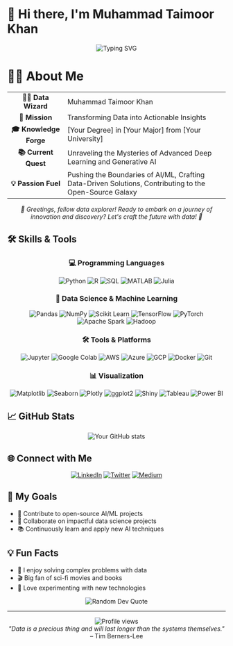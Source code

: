 # 👋 Hi there, I'm Muhammad Taimoor Khan

<div align="center">
<img src="https://readme-typing-svg.herokuapp.com?font=Fira+Code&size=30&pause=1000&color=2E9EFF¢er=true&vCenter=true&width=435&lines=Welcome+to+my+GitHub+profile!;Data+Scientist+%7C+AI%2FML+Enthusiast;Turning+data+into+insights" alt="Typing SVG" />
</div>

# 🧑‍🔬 About Me

<div align="center">
  <table>
    <tr>
      <td align="center"><strong>👨‍💻 Data Wizard</strong></td>
      <td>Muhammad Taimoor Khan</td>
    </tr>
    <tr>
      <td align="center"><strong>🚀 Mission</strong></td>
      <td>Transforming Data into Actionable Insights</td>
    </tr>
    <tr>
      <td align="center"><strong>🎓 Knowledge Forge</strong></td>
      <td>[Your Degree] in [Your Major] from [Your University]</td>
    </tr>
    <tr>
      <td align="center"><strong>📚 Current Quest</strong></td>
      <td>Unraveling the Mysteries of Advanced Deep Learning and Generative AI</td>
    </tr>
    <tr>
      <td align="center"><strong>💡 Passion Fuel</strong></td>
      <td>Pushing the Boundaries of AI/ML, Crafting Data-Driven Solutions, Contributing to the Open-Source Galaxy</td>
    </tr>
  </table>
</div>

<div align="center">
  <i>🌟 Greetings, fellow data explorer! Ready to embark on a journey of innovation and discovery? Let's craft the future with data! 🌟</i>
</div>

## 🛠️ Skills & Tools

<div align="center">

### 💻 Programming Languages
![Python](https://img.shields.io/badge/-Python-306998?style=flat-square&logo=python&logoColor=white&size=100)
![R](https://img.shields.io/badge/-R-276DC3?style=flat-square&logo=r&logoColor=white&size=100)
![SQL](https://img.shields.io/badge/-SQL-003B57?style=flat-square&logo=postgresql&logoColor=white&size=100)
![MATLAB](https://img.shields.io/badge/-MATLAB-E36C0B?style=flat-square&logo=mathworks&logoColor=white&size=100)
![Julia](https://img.shields.io/badge/-Julia-7F2B82?style=flat-square&logo=julia&logoColor=white&size=100)

### 🧠 Data Science & Machine Learning
![Pandas](https://img.shields.io/badge/-Pandas-150458?style=flat-square&logo=pandas&logoColor=white&size=100)
![NumPy](https://img.shields.io/badge/-NumPy-013243?style=flat-square&logo=numpy&logoColor=white&size=100)
![Scikit Learn](https://img.shields.io/badge/-Scikit_Learn-F7931E?style=flat-square&logo=scikit-learn&logoColor=white&size=100)
![TensorFlow](https://img.shields.io/badge/-TensorFlow-FF6F00?style=flat-square&logo=tensorflow&logoColor=white&size=100)
![PyTorch](https://img.shields.io/badge/-PyTorch-EE4C2C?style=flat-square&logo=pytorch&logoColor=white&size=100)
![Apache Spark](https://img.shields.io/badge/-Apache_Spark-E25A1C?style=flat-square&logo=apache-spark&logoColor=white&size=100)
![Hadoop](https://img.shields.io/badge/-Hadoop-66CC99?style=flat-square&logo=hadoop&logoColor=white&size=100)

### 🛠️ Tools & Platforms
![Jupyter](https://img.shields.io/badge/-Jupyter-F37626?style=flat-square&logo=jupyter&logoColor=white&size=100)
![Google Colab](https://img.shields.io/badge/-Google_Colab-F9AB00?style=flat-square&logo=googlecolab&logoColor=white&size=100)
![AWS](https://img.shields.io/badge/-AWS-232F3E?style=flat-square&logo=amazonaws&logoColor=white&size=100)
![Azure](https://img.shields.io/badge/-Azure-0089D6?style=flat-square&logo=microsoftazure&logoColor=white&size=100)
![GCP](https://img.shields.io/badge/-GCP-4285F4?style=flat-square&logo=googlecloud&logoColor=white&size=100)
![Docker](https://img.shields.io/badge/-Docker-0DB7ED?style=flat-square&logo=docker&logoColor=white&size=100)
![Git](https://img.shields.io/badge/-Git-F05032?style=flat-square&logo=git&logoColor=white&size=100)

### 📊 Visualization
![Matplotlib](https://img.shields.io/badge/-Matplotlib-003B57?style=flat-square&logo=matplotlib&logoColor=white&size=100)
![Seaborn](https://img.shields.io/badge/-Seaborn-5D4F6F?style=flat-square&logo=seaborn&logoColor=white&size=100)
![Plotly](https://img.shields.io/badge/-Plotly-3B0A45?style=flat-square&logo=plotly&logoColor=white&size=100)
![ggplot2](https://img.shields.io/badge/-ggplot2-0099B0?style=flat-square&logo=ggplot2&logoColor=white&size=100)
![Shiny](https://img.shields.io/badge/-Shiny-6AB6F0?style=flat-square&logo=rstudio&logoColor=white&size=100)
![Tableau](https://img.shields.io/badge/-Tableau-00A3E0?style=flat-square&logo=tableau&logoColor=white&size=100)
![Power BI](https://img.shields.io/badge/-Power%20BI-F2C300?style=flat-square&logo=powerbi&logoColor=white&size=100)

</div>

## 📈 GitHub Stats

<div align="center">
<img src="https://github-readme-stats.vercel.app/api?username=MTaimoorK&show_icons=true&theme=radical" alt="Your GitHub stats" />
</div>

## 🌐 Connect with Me

<div align="center">
  
[![LinkedIn](https://img.shields.io/badge/-LinkedIn-0A66C2?style=flat-square&logo=linkedin&logoColor=white&size=100)](https://www.linkedin.com/in/yourprofile)
[![Twitter](https://img.shields.io/badge/-Twitter-1DA1F2?style=flat-square&logo=twitter&logoColor=white&size=100)](https://twitter.com/YourTwitterHandle)
[![Medium](https://img.shields.io/badge/-Medium-00AB6C?style=flat-square&logo=medium&logoColor=white&size=100)](https://medium.com/@yourprofile)

</div>

## 🎯 My Goals

- 🌟 Contribute to open-source AI/ML projects
- 🤝 Collaborate on impactful data science projects
- 📚 Continuously learn and apply new AI techniques

## 💡 Fun Facts

- 🧩 I enjoy solving complex problems with data
- 🎬 Big fan of sci-fi movies and books
- 🔬 Love experimenting with new technologies

<div align="center">
<img src="https://quotes-github-readme.vercel.app/api?type=horizontal&theme=radical" alt="Random Dev Quote" />
</div>

---

<div align="center">
<img src="https://komarev.com/ghpvc/?username=MTaimoorK&style=flat-square&color=blue" alt="Profile views" />
</div>

<div align="center">
<i>"Data is a precious thing and will last longer than the systems themselves."</i> – Tim Berners-Lee
</div>
